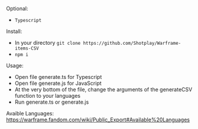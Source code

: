 Optional:
  - `Typescript`

Install:
 - In your directory `git clone https://github.com/Shotplay/Warframe-items-CSV`
 - `npm i`

Usage:
 - Open file generate.ts for Typescript
 - Open file generate.js for JavaScript
 - At the very bottom of the file, change the arguments of the generateCSV function to your languages
 - Run generate.ts or generate.js

Avaible Languages:
https://warframe.fandom.com/wiki/Public_Export#Available%20Languages
